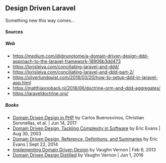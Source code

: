 ## Design Driven Laravel

Something new this way comes...

#### Sources

##### Web

- https://medium.com/@ibrunotome/a-domain-driven-design-ddd-approach-to-the-laravel-framework-18906b3dd473
- https://lorisleiva.com/conciliating-laravel-and-ddd/
- https://lorisleiva.com/conciliating-laravel-and-ddd-part-2/
- https://oliverlundquist.com/2018/03/20/how-to-setup-ddd-in-laravel-app.html
- https://matthiasnoback.nl/2018/06/doctrine-orm-and-ddd-aggregates/
- https://laraveldoctrine.org/

##### Books

- [Domain Driven Design in PHP](https://www.amazon.com/Domain-Driven-Design-PHP-Carlos-Buenosvinos/dp/1787284948) by Carlos Buenosvinos, Christian Soronellas, et al. | Jun 14, 2017
- [Domain Driven Design, Tackling Complexity in Software](https://www.amazon.com/Domain-Driven-Design-Tackling-Complexity-Software/dp/0321125215) by Eric Evans  | Aug 30, 2003
- [Domain Driven Design, Reference, Definitions, and Summaries](https://www.amazon.com/Domain-Driven-Design-Reference-Definitions-Summaries/dp/1457501198) by Eric Evans | Sept 22, 2014
- [Implementing Domain Driven Design](https://www.amazon.com/Implementing-Domain-Driven-Design-Vaughn-Vernon-ebook/dp/B00BCLEBN8) by Vaughn Vernon  | Feb 6, 2013
- [Domain Driven Design Distilled](https://www.amazon.com/Domain-Driven-Design-Distilled-Vaughn-Vernon-ebook/dp/B01JJSGE5S) by Vaughn Vernon  | Jun 1, 2016
